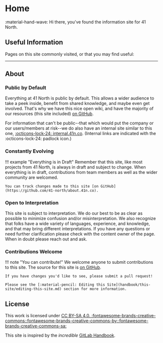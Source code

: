 # Home

:material-hand-wave: Hi there, you've found the information site for 41 North.

## Useful Information
Pages on this site commonly visited, or that you may find useful: 

---

## About
### Public by Default
Everything at 41 North is public by default. This allows a wider audience to take a peek inside, benefit from shared knowledge, and maybe even get involved. That's why we have this nice open wiki, and have the majority of our resources (this site included) [on GitHub](https://github.com/41-north/about.41n.co).

For information that can't be public--that which would put the company or our users/members at risk--we do also have an internal site similar to this one, [:octicons-lock-24: internal.41n.co](https://internal.41n.co). (Internal links are indicated with the :octicons-lock-24: padlock icon.)

### Constantly Evolving
!!! example "Everything is in Draft"
    Remember that this site, like most projects from 41 North, is always in draft and subject to change. When everything is in draft, contributions from team members as well as the wider community are welcomed.

    You can track changes made to this site [on GitHub](https://github.com/41-north/about.41n.co).

### Open to Interpretation
This site is subject to interpretation. We do our best to be as clear as possible to minimize confusion and/or misinterpretation. We also recognize that folks have a wide variety of languages, experience, and knowledge, and that may bring different interpretations. If you have any questions or need further clarification please check with the content owner of the page. When in doubt please reach out and ask.

### Contributions Welcome
!!! note "You can contribute!"
    We welcome anyone to submit contributions to this site. The source for this site is [on GitHub](https://github.com/41-north/about.41n.co).

    If you have changes you'd like to see, please submit a pull request!

    Please see the [:material-pencil: Editing this Site](handbook/this-site/editing-this-site.md) section for more information.

## License
This work is licensed under [CC BY-SA 4.0. :fontawesome-brands-creative-commons::fontawesome-brands-creative-commons-by::fontawesome-brands-creative-commons-sa:](https://creativecommons.org/licenses/by-sa/4.0/)

This site is inspired by the *incredible* [GitLab Handbook](https://handbook.gitlab.com/).
